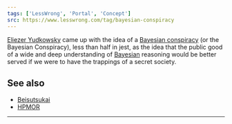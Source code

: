 ```yaml
---
tags: ['LessWrong', 'Portal', 'Concept']
src: https://www.lesswrong.com/tag/bayesian-conspiracy
---
```


[Eliezer Yudkowsky](https://www.lesswrong.com/tag/eliezer-yudkowsky) came up with the idea of a [Bayesian conspiracy](https://www.lesswrong.com/tag/bayesian-conspiracy) (or the Bayesian Conspiracy), less than half in jest, as the idea that the public good of a wide and deep understanding of [Bayesian](https://wiki.lesswrong.com/wiki/Bayes) reasoning would be better served if we were to have the trappings of a secret society.

## See also
- [Beisutsukai](https://www.lesswrong.com/tag/beisutsukai)
- [HPMOR](https://wiki.lesswrong.com/wiki/HPMOR)



---

